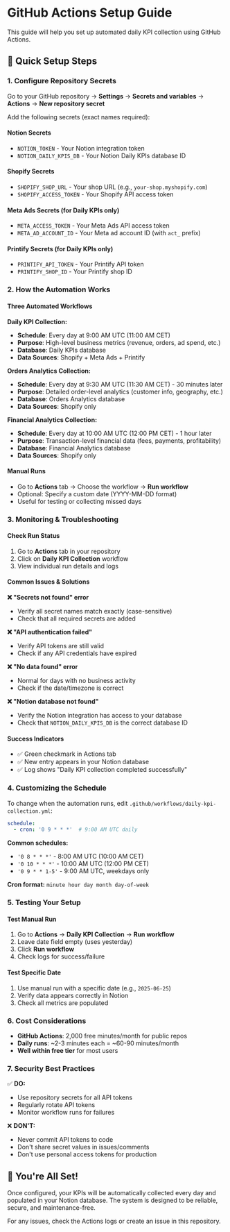 # GitHub Actions Setup Guide

This guide will help you set up automated daily KPI collection using GitHub Actions.

## 🚀 Quick Setup Steps

### 1. Configure Repository Secrets

Go to your GitHub repository → **Settings** → **Secrets and variables** → **Actions** → **New repository secret**

Add the following secrets (exact names required):

#### Notion Secrets
- `NOTION_TOKEN` - Your Notion integration token
- `NOTION_DAILY_KPIS_DB` - Your Notion Daily KPIs database ID

#### Shopify Secrets  
- `SHOPIFY_SHOP_URL` - Your shop URL (e.g., `your-shop.myshopify.com`)
- `SHOPIFY_ACCESS_TOKEN` - Your Shopify API access token

#### Meta Ads Secrets (for Daily KPIs only)
- `META_ACCESS_TOKEN` - Your Meta Ads API access token
- `META_AD_ACCOUNT_ID` - Your Meta ad account ID (with `act_` prefix)

#### Printify Secrets (for Daily KPIs only)
- `PRINTIFY_API_TOKEN` - Your Printify API token
- `PRINTIFY_SHOP_ID` - Your Printify shop ID

### 2. How the Automation Works

#### Three Automated Workflows

**Daily KPI Collection:**
- **Schedule**: Every day at 9:00 AM UTC (11:00 AM CET)
- **Purpose**: High-level business metrics (revenue, orders, ad spend, etc.)
- **Database**: Daily KPIs database
- **Data Sources**: Shopify + Meta Ads + Printify

**Orders Analytics Collection:**
- **Schedule**: Every day at 9:30 AM UTC (11:30 AM CET) - 30 minutes later
- **Purpose**: Detailed order-level analytics (customer info, geography, etc.)
- **Database**: Orders Analytics database  
- **Data Sources**: Shopify only

**Financial Analytics Collection:**
- **Schedule**: Every day at 10:00 AM UTC (12:00 PM CET) - 1 hour later
- **Purpose**: Transaction-level financial data (fees, payments, profitability)
- **Database**: Financial Analytics database
- **Data Sources**: Shopify only

#### Manual Runs
- Go to **Actions** tab → Choose the workflow → **Run workflow**
- Optional: Specify a custom date (YYYY-MM-DD format)
- Useful for testing or collecting missed days

### 3. Monitoring & Troubleshooting

#### Check Run Status
1. Go to **Actions** tab in your repository
2. Click on **Daily KPI Collection** workflow
3. View individual run details and logs

#### Common Issues & Solutions

**❌ "Secrets not found" error**
- Verify all secret names match exactly (case-sensitive)
- Check that all required secrets are added

**❌ "API authentication failed"**
- Verify API tokens are still valid
- Check if any API credentials have expired

**❌ "No data found" error**  
- Normal for days with no business activity
- Check if the date/timezone is correct

**❌ "Notion database not found"**
- Verify the Notion integration has access to your database
- Check that `NOTION_DAILY_KPIS_DB` is the correct database ID

#### Success Indicators
- ✅ Green checkmark in Actions tab
- ✅ New entry appears in your Notion database
- ✅ Log shows "Daily KPI collection completed successfully"

### 4. Customizing the Schedule

To change when the automation runs, edit `.github/workflows/daily-kpi-collection.yml`:

```yaml
schedule:
  - cron: '0 9 * * *'  # 9:00 AM UTC daily
```

**Common schedules:**
- `'0 8 * * *'` - 8:00 AM UTC (10:00 AM CET)
- `'0 10 * * *'` - 10:00 AM UTC (12:00 PM CET)  
- `'0 9 * * 1-5'` - 9:00 AM UTC, weekdays only

**Cron format:** `minute hour day month day-of-week`

### 5. Testing Your Setup

#### Test Manual Run
1. Go to **Actions** → **Daily KPI Collection** → **Run workflow**
2. Leave date field empty (uses yesterday)
3. Click **Run workflow**
4. Check logs for success/failure

#### Test Specific Date
1. Use manual run with a specific date (e.g., `2025-06-25`)
2. Verify data appears correctly in Notion
3. Check all metrics are populated

### 6. Cost Considerations

- **GitHub Actions**: 2,000 free minutes/month for public repos
- **Daily runs**: ~2-3 minutes each = ~60-90 minutes/month
- **Well within free tier** for most users

### 7. Security Best Practices

✅ **DO:**
- Use repository secrets for all API tokens
- Regularly rotate API tokens
- Monitor workflow runs for failures

❌ **DON'T:**
- Never commit API tokens to code
- Don't share secret values in issues/comments
- Don't use personal access tokens for production

## 🎉 You're All Set!

Once configured, your KPIs will be automatically collected every day and populated in your Notion database. The system is designed to be reliable, secure, and maintenance-free.

For any issues, check the Actions logs or create an issue in this repository.